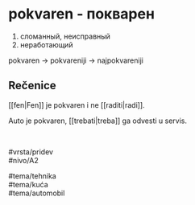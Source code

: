 # pokvaren - покварен

1. сломанный, неисправный  
2. неработающий

pokvaren → pokvareniji → najpokvareniji

## Rečenice

[[fen|Fen]] je pokvaren i ne [[raditi|radi]].

Auto je pokvaren, [[trebati|treba]] ga odvesti u servis.

<br>

#vrsta/pridev  
#nivo/A2  

#tema/tehnika  
#tema/kuća  
#tema/automobil  
